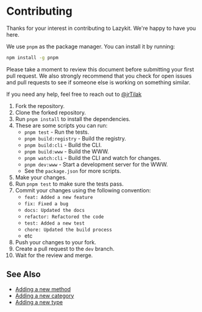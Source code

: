# Contributing

Thanks for your interest in contributing to Lazykit. We're happy to have you here.

We use `pnpm` as the package manager. You can install it by running:

```bash
npm install -g pnpm
```

Please take a moment to review this document before submitting your first pull request. We also strongly recommend that you check for open issues and pull requests to see if someone else is working on something similar.

If you need any help, feel free to reach out to [@jrTilak](https://twitter.com/iamjrtilak)

1. Fork the repository.
2. Clone the forked repository.
3. Run `pnpm install` to install the dependencies.
4. These are some scripts you can run:
   - `pnpm test` - Run the tests.
   - `pnpm build:registry` - Build the registry.
   - `pnpm build:cli` - Build the CLI.
   - `pnpm build:www` - Build the WWW.
   - `pnpm watch:cli` - Build the CLI and watch for changes.
   - `pnpm dev:www` - Start a development server for the WWW.
   - See the `package.json` for more scripts.
5. Make your changes.
6. Run `pnpm test` to make sure the tests pass.
7. Commit your changes using the following convention:
   - `feat: Added a new feature`
   - `fix: Fixed a bug`
   - `docs: Updated the docs`
   - `refactor: Refactored the code`
   - `test: Added a new test`
   - `chore: Updated the build process`
   - etc
8. Push your changes to your fork.
9. Create a pull request to the `dev` branch.
10. Wait for the review and merge.

## See Also

- [Adding a new method](ADDING_A_NEW_METHOD.md)
- [Adding a new category](ADDING_A_NEW_CATEGORY.md)
- [Adding a new type](ADDING_A_NEW_TYPE.md)
